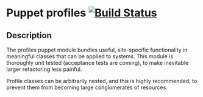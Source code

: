 # Puppet profiles [![Build Status](https://github.com/cultuurnet/puppet-profiles/actions/workflows/ci.yml/badge.svg)](https://github.com/cultuurnet/puppet-profiles/actions?query=workflow%3ACI)

## Description

The profiles puppet module bundles useful, site-specific functionality in
meaningful classes that can be applied to systems.
This module is thoroughly unit tested (acceptance tests are coming), to make
inevitable larger refactoring less painful.

Profile classes can be arbitrarily nested, and this is highly recommended, to
prevent them from becoming large conglomerates of resources.
